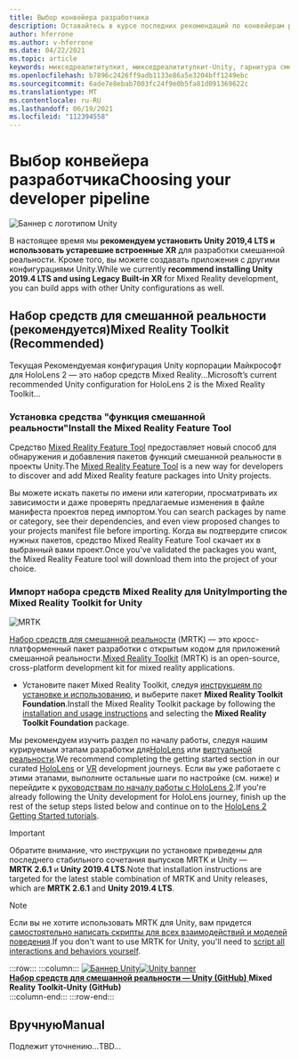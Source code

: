 ```yaml
---
title: Выбор конвейера разработчика
description: Оставайтесь в курсе последних рекомендаций по конвейерам разработки Unity для разработки приложений HoloLens.
author: hferrone
ms.author: v-hferrone
ms.date: 04/22/2021
ms.topic: article
keywords: микседреалититулкит, микседреалититулкит-Unity, гарнитура смешанной реальности, гарнитура Windows Mixed Reality, гарнитура виртуальной реальности, Unity
ms.openlocfilehash: b7896c2426ff9adb1133e86a5e3204bff1249ebc
ms.sourcegitcommit: 6ade7e8ebab7003fc24f9e0b5fa81d091369622c
ms.translationtype: MT
ms.contentlocale: ru-RU
ms.lasthandoff: 06/19/2021
ms.locfileid: "112394558"
---
```

# <a name="choosing-your-developer-pipeline"></a><span data-ttu-id="6b304-104">Выбор конвейера разработчика</span><span class="sxs-lookup"><span data-stu-id="6b304-104">Choosing your developer pipeline</span></span>

![Баннер с логотипом Unity](../images/unity_logo_banner.png)<br>

<span data-ttu-id="6b304-106">В настоящее время мы **рекомендуем установить Unity 2019,4 LTS и использовать устаревшие встроенные XR** для разработки смешанной реальности. Кроме того, вы можете создавать приложения с другими конфигурациями Unity.</span><span class="sxs-lookup"><span data-stu-id="6b304-106">While we currently **recommend installing Unity 2019.4 LTS and using Legacy Built-in XR** for Mixed Reality development, you can build apps with other Unity configurations as well.</span></span>

## <a name="mixed-reality-toolkit-recommended"></a><span data-ttu-id="6b304-107">Набор средств для смешанной реальности (рекомендуется)</span><span class="sxs-lookup"><span data-stu-id="6b304-107">Mixed Reality Toolkit (Recommended)</span></span>

<span data-ttu-id="6b304-108">Текущая Рекомендуемая конфигурация Unity корпорации Майкрософт для HoloLens 2 — это набор средств Mixed Reality...</span><span class="sxs-lookup"><span data-stu-id="6b304-108">Microsoft’s current recommended Unity configuration for HoloLens 2 is the Mixed Reality Toolkit...</span></span>

### <a name="install-the-mixed-reality-feature-tool"></a><span data-ttu-id="6b304-109">Установка средства "функция смешанной реальности"</span><span class="sxs-lookup"><span data-stu-id="6b304-109">Install the Mixed Reality Feature Tool</span></span>

<span data-ttu-id="6b304-110">Средство [Mixed Reality Feature Tool](welcome-to-mr-feature-tool.md) предоставляет новый способ для обнаружения и добавления пакетов функций смешанной реальности в проекты Unity.</span><span class="sxs-lookup"><span data-stu-id="6b304-110">The [Mixed Reality Feature Tool](welcome-to-mr-feature-tool.md) is a new way for developers to discover and add Mixed Reality feature packages into Unity projects.</span></span> 

<span data-ttu-id="6b304-111">Вы можете искать пакеты по имени или категории, просматривать их зависимости и даже проверять предлагаемые изменения в файле манифеста проектов перед импортом.</span><span class="sxs-lookup"><span data-stu-id="6b304-111">You can search packages by name or category, see their dependencies, and even view proposed changes to your projects manifest file before importing.</span></span> <span data-ttu-id="6b304-112">Когда вы подтвердите список нужных пакетов, средство Mixed Reality Feature Tool скачает их в выбранный вами проект.</span><span class="sxs-lookup"><span data-stu-id="6b304-112">Once you've validated the packages you want, the Mixed Reality Feature tool will download them into the project of your choice.</span></span>

### <a name="importing-the-mixed-reality-toolkit-for-unity"></a><span data-ttu-id="6b304-113">Импорт набора средств Mixed Reality для Unity</span><span class="sxs-lookup"><span data-stu-id="6b304-113">Importing the Mixed Reality Toolkit for Unity</span></span>

![MRTK](../../design/images/MRTK_UX_Hero.png)

<span data-ttu-id="6b304-115">[Набор средств для смешанной реальности](mrtk-getting-started.md) (MRTK) — это кросс-платформенный пакет разработки с открытым кодом для приложений смешанной реальности.</span><span class="sxs-lookup"><span data-stu-id="6b304-115">[Mixed Reality Toolkit](mrtk-getting-started.md) (MRTK) is an open-source, cross-platform development kit for mixed reality applications.</span></span> 

* <span data-ttu-id="6b304-116">Установите пакет Mixed Reality Toolkit, следуя [инструкциям по установке и использованию](welcome-to-mr-feature-tool.md#system-requirements), и выберите пакет **Mixed Reality Toolkit Foundation**.</span><span class="sxs-lookup"><span data-stu-id="6b304-116">Install the Mixed Reality Toolkit package by following the [installation and usage instructions](welcome-to-mr-feature-tool.md#system-requirements) and selecting the **Mixed Reality Toolkit Foundation** package.</span></span>

<span data-ttu-id="6b304-117">Мы рекомендуем изучить раздел по началу работы, следуя нашим курируемым этапам разработки для[HoloLens](unity-development-overview.md#1-getting-started) или [виртуальной реальности](unity-development-wmr-overview.md#1-getting-started).</span><span class="sxs-lookup"><span data-stu-id="6b304-117">We recommend completing the getting started section in our curated [HoloLens](unity-development-overview.md#1-getting-started) or [VR](unity-development-wmr-overview.md#1-getting-started) development journeys.</span></span> <span data-ttu-id="6b304-118">Если вы уже работаете с этими этапами, выполните остальные шаги по настройке (см. ниже) и перейдите к [руководствам по началу работы с HoloLens 2](tutorials/mr-learning-base-01.md).</span><span class="sxs-lookup"><span data-stu-id="6b304-118">If you're already following the Unity development for HoloLens journey, finish up the rest of the setup steps listed below and continue on to the [HoloLens 2 Getting Started tutorials](tutorials/mr-learning-base-01.md).</span></span>

> [!IMPORTANT]
> <span data-ttu-id="6b304-119">Обратите внимание, что инструкции по установке приведены для последнего стабильного сочетания выпусков MRTK и Unity — **MRTK 2.6.1** и **Unity 2019.4 LTS**.</span><span class="sxs-lookup"><span data-stu-id="6b304-119">Note that installation instructions are targeted for the latest stable combination of MRTK and Unity releases, which are **MRTK 2.6.1** and **Unity 2019.4 LTS**.</span></span>

> [!NOTE]
> <span data-ttu-id="6b304-120">Если вы не хотите использовать MRTK для Unity, вам придется [самостоятельно написать скрипты для всех взаимодействий и моделей поведения](configure-unity-project.md).</span><span class="sxs-lookup"><span data-stu-id="6b304-120">If you don't want to use MRTK for Unity, you'll need to [script all interactions and behaviors yourself](configure-unity-project.md).</span></span>

:::row:::
    :::column:::
        <span data-ttu-id="6b304-121"><a href="https://github.com/Microsoft/MixedRealityToolkit-Unity" target="_blank">![Баннер Unity](../images/MRTK-Unity-Banner.png)</span><span class="sxs-lookup"><span data-stu-id="6b304-121"><a href="https://github.com/Microsoft/MixedRealityToolkit-Unity" target="_blank">![Unity banner](../images/MRTK-Unity-Banner.png)</span></span><br><span data-ttu-id="6b304-122">**Набор средств для смешанной реальности — Unity (GitHub)** </a></span><span class="sxs-lookup"><span data-stu-id="6b304-122">**Mixed Reality Toolkit-Unity (GitHub)**</a></span></span><br>
    :::column-end:::
:::row-end:::

## <a name="manual"></a><span data-ttu-id="6b304-123">Вручную</span><span class="sxs-lookup"><span data-stu-id="6b304-123">Manual</span></span> 

<span data-ttu-id="6b304-124">Подлежит уточнению...</span><span class="sxs-lookup"><span data-stu-id="6b304-124">TBD...</span></span>
